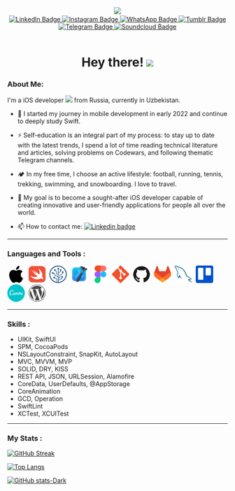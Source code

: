 <div id="header" align="center">
  <img src="https://media.giphy.com/media/QOguv4N5fMuQ9YLHZl/giphy.gif" width="200"/>
</div>

<div id="badges" align="center">
  <a href="https://www.linkedin.com/in/konstantin-kochetkov/">
    <img src="https://img.shields.io/badge/LinkedIn-blue?style=for-the-badge&logo=linkedin&logoColor=white" alt="LinkedIn Badge"/>
  </a>
  <a href="https://www.instagram.com/ka4ah/">
    <img src="https://img.shields.io/badge/Instagram-E4405F?style=for-the-badge&logo=instagram&logoColor=white" alt="Instagram Badge"/>
  </a>
  <a href="https://wa.me/+79266120387">
    <img src="https://img.shields.io/badge/WhatsApp-25D366?style=for-the-badge&logo=WhatsApp&logoColor=white" alt="WhatsApp Badge"/>
  </a>
  <a href="https://ka4ah.tumblr.com/">
    <img src="https://img.shields.io/badge/Tumblr-red?style=for-the-badge&logo=tumblr&logoColor=white" alt="Tumblr Badge"/>
  </a>
  <a href="https://t.me/Ka4aH">
    <img src="https://img.shields.io/badge/Telegram-blue?style=for-the-badge&logo=telegram&logoColor=white" alt="Telegram Badge"/>
  </a>
<a href="https://soundcloud.com/ka4ah">
    <img src="https://img.shields.io/badge/SoundCloud-FF3300?style=for-the-badge&logo=soundcloud&logoColor=white" alt="Soundcloud Badge"/>
  </a>
</div>

<div id="count" align="center">
  <img src="https://komarev.com/ghpvc/?username=Ka4aH4uk&style=flat-square&color=blue" alt=""/>
</div>

<h1 align="center">
  Hey there!
  <img src="https://media.giphy.com/media/hvRJCLFzcasrR4ia7z/giphy.gif" width="30px"/>
</h1>

### About Me:
I'm a iOS developer <img src="https://media.giphy.com/media/WUlplcMpOCEmTGBtBW/giphy.gif" width="30"> from Russia, currently in Uzbekistan.

- :telescope: I started my journey in mobile development in early 2022 and continue to deeply study Swift.

- :zap: Self-education is an integral part of my process: to stay up to date with the latest trends, I spend a lot of time reading technical literature and articles, solving problems on Codewars, and following thematic Telegram channels.

- :camping: In my free time, I choose an active lifestyle: football, running, tennis, trekking, swimming, and snowboarding. I love to travel.
- :dizzy: My goal is to become a sought-after iOS developer capable of creating innovative and user-friendly applications for people all over the world.

- :mailbox: How to contact me: [![Linkedin badge](https://img.shields.io/badge/-kakbar-blue?style=flat&logo=Linkedin&logoColor=white)](https://www.linkedin.com/in/konstantin-kochetkov/)
---

### Languages and Tools :
<div>
  <img src="https://github.com/devicons/devicon/blob/master/icons/apple/apple-original.svg" title="Apple" alt="Apple" width="40" height="40"/>&nbsp;  
  <img src="https://github.com/devicons/devicon/blob/master/icons/swift/swift-original.svg" title="Swift" alt="Swift" width="40" height="40"/>&nbsp;
  <img src="https://github.com/devicons/devicon/blob/master/icons/sourcetree/sourcetree-original.svg" title="Sourcetree" alt="Sourcetree" width="40" height="40"/>&nbsp;
  <img src="https://github.com/devicons/devicon/blob/master/icons/xcode/xcode-original.svg" title="Xcode" alt="Xcode" width="40" height="40"/>&nbsp;
  <img src="https://github.com/devicons/devicon/blob/master/icons/figma/figma-original.svg" title="Figma" alt="Swift" width="40" height="40"/>&nbsp;
  <img src="https://github.com/devicons/devicon/blob/master/icons/git/git-original.svg" title="Git" alt="Git" width="40" height="40"/>&nbsp;
  <img src="https://github.com/devicons/devicon/blob/master/icons/github/github-original.svg" title="GitHub" alt="GitHub" width="40" height="40"/>&nbsp;
  <img src="https://github.com/devicons/devicon/blob/master/icons/gitlab/gitlab-original.svg" title="GitLab" alt="GitLab" width="40" height="40"/>&nbsp;
  <img src="https://github.com/devicons/devicon/blob/master/icons/mysql/mysql-original.svg" title="MySQL" alt="MySQL" width="40" height="40"/>&nbsp;
  <img src="https://github.com/devicons/devicon/blob/master/icons/trello/trello-plain.svg" title="Trello" alt="Trello" width="40" height="40"/>&nbsp;
  <img src="https://github.com/devicons/devicon/blob/master/icons/canva/canva-original.svg" title="Canva" alt="Canva" width="40" height="40"/>&nbsp;
  <img src="https://github.com/devicons/devicon/blob/master/icons/wordpress/wordpress-plain.svg" title="Wordpress" alt="Wordpress" width="40" height="40"/>&nbsp;  
</div>

---

### Skills :
- UIKit, SwiftUI
- SPM, CocoaPods
- NSLayoutConstraint, SnapKit, AutoLayout
- MVC, MVVM, MVP
- SOLID, DRY, KISS
- REST API, JSON, URLSession, Alamofire
- CoreData, UserDefaults, @AppStorage
- CoreAnimation
- GCD, Operation
- SwiftLint
- XCTest, XCUITest

---

### My Stats :
[![GitHub Streak](https://github-readme-streak-stats.herokuapp.com?user=Ka4aH4uk&theme=chartreuse-dark&hide_border=true&date_format=j%20M%5B%20Y%5D)](https://git.io/streak-stats)

[![Top Langs](https://github-readme-stats.vercel.app/api/top-langs/?username=Ka4aH4uk&layout=compact&theme=vision-friendly-dark)](https://github.com/anuraghazra/github-readme-stats)

[![GitHub stats-Dark](https://github-readme-stats.vercel.app/api?username=Ka4aH4uk&show_icons=true&theme=radical#gh-dark-mode-only)](https://github.com/anuraghazra/github-readme-stats#gh-dark-mode-only)

